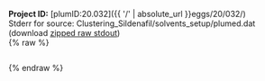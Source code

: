 **Project ID:** [plumID:20.032]({{ '/' | absolute_url }}eggs/20/032/)  
Stderr for source:  Clustering_Sildenafil/solvents_setup/plumed.dat   
(download [zipped raw stdout](plumed.dat.plumed.stdout.txt.zip))  
{% raw %}
<pre>
</pre>
{% endraw %}
